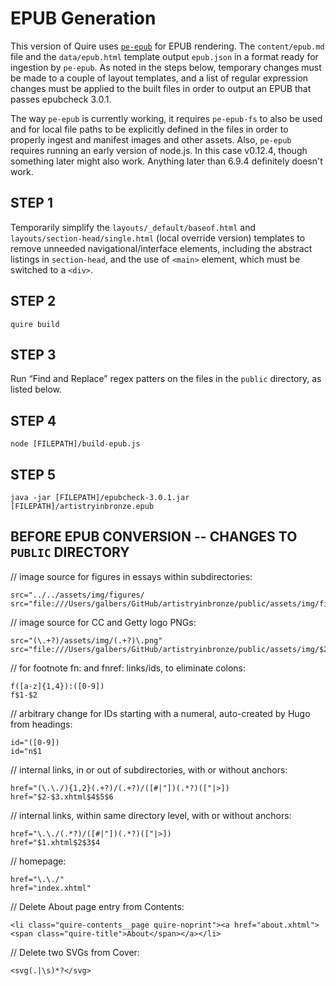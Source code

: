 # EPUB Generation

This version of Quire uses [`pe-epub`](https://github.com/peoples-e/pe-epub) for EPUB rendering. The `content/epub.md` file and the `data/epub.html` template output `epub.json` in a format ready for ingestion by `pe-epub`. As noted in the steps below, temporary changes must be made to a couple of layout templates, and a list of regular expression changes must be applied to the built files in order to output an EPUB that passes epubcheck 3.0.1.

The way `pe-epub` is currently working, it requires `pe-epub-fs` to also be used and for local file paths to be explicitly defined in the files in order to properly ingest and manifest images and other assets. Also, `pe-epub` requires running an early version of node.js. In this case v0.12.4, though something later might also work. Anything later than 6.9.4 definitely doesn't work.

## STEP 1

Temporarily simplify the `layouts/_default/baseof.html` and `layouts/section-head/single.html` (local override version) templates to remove unneeded navigational/interface elements, including the abstract listings in `section-head`, and the use of `<main>` element, which must be switched to a `<div>`.

## STEP 2

```
quire build
```

## STEP 3

Run “Find and Replace” regex patters on the files in the `public` directory, as listed below.

## STEP 4

```
node [FILEPATH]/build-epub.js
```

## STEP 5

```
java -jar [FILEPATH]/epubcheck-3.0.1.jar [FILEPATH]/artistryinbronze.epub
```

## BEFORE EPUB CONVERSION -- CHANGES TO `PUBLIC` DIRECTORY

// image source for figures in essays within subdirectories:
```
src="../../assets/img/figures/
src="file:///Users/galbers/GitHub/artistryinbronze/public/assets/img/figures/
```

// image source for CC and Getty logo PNGs:

```
src="(\.+?)/assets/img/(.+?)\.png"
src="file:///Users/galbers/GitHub/artistryinbronze/public/assets/img/$2.png"
```

// for footnote fn: and fnref: links/ids, to eliminate colons:

```
f([a-z]{1,4}):([0-9])
f$1-$2
```

// arbitrary change for IDs starting with a numeral, auto-created by Hugo from headings:

```
id="([0-9])
id="n$1
```

// internal links, in or out of subdirectories, with or without anchors:

```
href="(\.\./){1,2}(.+?)/(.+?)/([#|"])(.*?)(["|>])
href="$2-$3.xhtml$4$5$6
```

// internal links, within same directory level, with or without anchors:

```
href="\.\./(.*?)/([#|"])(.*?)(["|>])
href="$1.xhtml$2$3$4
```

// homepage:

```
href="\.\./"
href="index.xhtml"
```

// Delete About page entry from Contents:

```
<li class="quire-contents__page quire-noprint"><a href="about.xhtml"><span class="quire-title">About</span></a></li>
```

// Delete two SVGs from Cover:

```
<svg(.|\s)*?</svg>
```


